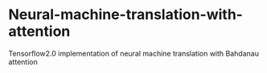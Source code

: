 # Neural-machine-translation-with-attention
Tensorflow2.0 implementation of neural machine translation with Bahdanau attention
